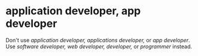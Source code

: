# application developer, app developer

Don't use *application developer,* *applications developer,* or *app developer*. Use *software developer, web developer, developer,* or *programmer* instead.
